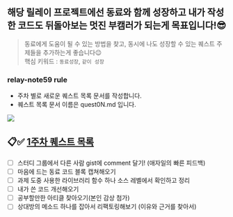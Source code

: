 ## 해당 릴레이 프로젝트에선 동료와 함께 성장하고 내가 작성한 코드도 뒤돌아보는 멋진 부캠러가 되는게 목표입니다!😎
> 동료에게 도움이 될 수 있는 방법을 찾고, 동시에 나도 성장할 수 있는 퀘스트 주제들을 추가하는게 좋습니다😉 <br>
> 핵심 키워드 : `동료성장`, `같이 성장`

### relay-note59 rule
- 주차 별로 새로운 퀘스트 목록 문서를 작성합니다.
- 퀘스트 목록 문서 이름은 quest0N.md 입니다.

![](https://i.imgur.com/5yfouXq.png)

## 📋✅ [1주차 퀘스트 목록](https://github.com/boostcampwm-2024/relay-note59/blob/main/Quset01.md)
- [ ] 스터디 그룹에서 다른 사람 gist에 comment 달기! (애자일의 빠른 피드백)
- [ ] 마음에 드는 동료 코드 블록 캡쳐해오기
- [ ] 과제 도중 사용한 라이브러리 함수 하나 소스 레벨에서 확인하고 정리
- [ ] 내가 쓴 코드 개선해오기
- [ ] 공부할만한 아티클 찾아오기(본인 감상 첨가)
- [ ] 상대방의 메소드 하나를 잡아서 리팩토링해보기 (이유와 근거를 찾아서)
